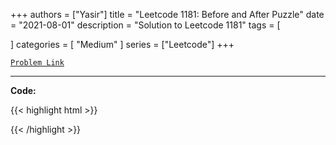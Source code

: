 
+++
authors = ["Yasir"]
title = "Leetcode 1181: Before and After Puzzle"
date = "2021-08-01"
description = "Solution to Leetcode 1181"
tags = [
    
]
categories = [
    "Medium"
]
series = ["Leetcode"]
+++



[`Problem Link`](https://leetcode.com/problems/before-and-after-puzzle/description/)

---

**Code:**

{{< highlight html >}}

{{< /highlight >}}

